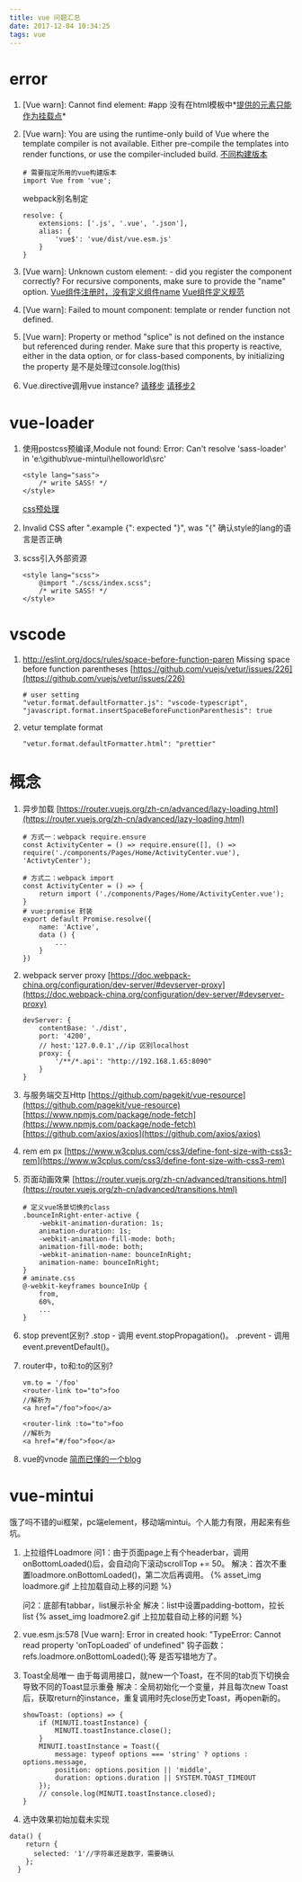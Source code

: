 ```yaml
---
title: vue 问题汇总
date: 2017-12-04 10:34:25
tags: vue
---
```


# error
1. [Vue warn]: Cannot find element: #app
    没有在html模板中*[提供的元素只能作为挂载点](https://cn.vuejs.org/v2/api/#el)*

2. [Vue warn]: You are using the runtime-only build of Vue where the template compiler is not available. Either pre-compile the templates into render functions, or use the compiler-included build.
    [不同构建版本](https://cn.vuejs.org/v2/guide/installation.html#对不同构建版本的解释)
    ````
    # 需要指定所用的vue构建版本
    import Vue from 'vue';
    ````
    webpack别名制定
    ````
    resolve: {
        extensions: ['.js', '.vue', '.json'],
        alias: {
            'vue$': 'vue/dist/vue.esm.js'
        }
    }
    ````

3. [Vue warn]: Unknown custom element: <app> - did you register the component correctly? For recursive components, make sure to provide the "name" option.
    [Vue组件注册时，没有定义组件name](https://cn.vuejs.org/v2/api/#选项-其它)
    [Vue组件定义规范](https://cn.vuejs.org/v2/api/#Vue-component)

4. [Vue warn]: Failed to mount component: template or render function not defined.
    
5. [Vue warn]: Property or method "splice" is not defined on the instance but referenced during render. Make sure that this property is reactive, either in the data option, or for class-based components, by initializing the property
    是不是处理过console.log(this)

6. Vue.directive调用vue instance?
    [请移步](https://cn.vuejs.org/v2/api/#VNode-接口)
    [请移步2](https://stackoverflow.com/questions/42777870/vuejs-2-0-how-to-access-vm-instance-within-hook-functions-in-custom-directives)

# vue-loader
1. 使用postcss预编译,Module not found: Error: Can't resolve 'sass-loader' in 'e:\github\vue-mintui\helloworld\src'
    ````
    <style lang="sass">
        /* write SASS! */
    </style>
    ````
    [css预处理](https://vue-loader.vuejs.org/zh-cn/configurations/pre-processors.html)

2. Invalid CSS after ".example {": expected "}", was "{"
    确认style的lang的语言是否正确

3. scss引入外部资源
    ````
    <style lang="scss">
        @import "./scss/index.scss";
        /* write SASS! */
    </style>
    ````

# vscode
1. http://eslint.org/docs/rules/space-before-function-paren  Missing space before function parentheses
    [https://github.com/vuejs/vetur/issues/226](https://github.com/vuejs/vetur/issues/226)
    ````
    # user setting
    "vetur.format.defaultFormatter.js": "vscode-typescript",
    "javascript.format.insertSpaceBeforeFunctionParenthesis": true
    ````

2. vetur template format
    ````
    "vetur.format.defaultFormatter.html": "prettier"
    ````

# 概念
1. 异步加载
    [https://router.vuejs.org/zh-cn/advanced/lazy-loading.html](https://router.vuejs.org/zh-cn/advanced/lazy-loading.html)
    ````
    # 方式一：webpack require.ensure
    const ActivityCenter = () => require.ensure([], () => require('./components/Pages/Home/ActivityCenter.vue'), 'ActivtyCenter');
    
    # 方式二：webpack import
    const ActivityCenter = () => {
        return import ('./components/Pages/Home/ActivityCenter.vue');
    }
    # vue:promise 封装
    export default Promise.resolve({
        name: 'Active',
        data () {
            ...
        }
    })
    ````

2. webpack server proxy
    [https://doc.webpack-china.org/configuration/dev-server/#devserver-proxy](https://doc.webpack-china.org/configuration/dev-server/#devserver-proxy)
    ````
    devServer: {
        contentBase: './dist',
        port: '4200',
        // host:'127.0.0.1',//ip 区别localhost
        proxy: {
            '/**/*.api': "http://192.168.1.65:8090"
        }
    }
    ````

3. 与服务端交互Http
    [https://github.com/pagekit/vue-resource](https://github.com/pagekit/vue-resource)
    [https://www.npmjs.com/package/node-fetch](https://www.npmjs.com/package/node-fetch)
    [https://github.com/axios/axios](https://github.com/axios/axios)

4. rem em px
    [https://www.w3cplus.com/css3/define-font-size-with-css3-rem](https://www.w3cplus.com/css3/define-font-size-with-css3-rem)

5. 页面动画效果
    [https://router.vuejs.org/zh-cn/advanced/transitions.html](https://router.vuejs.org/zh-cn/advanced/transitions.html)
    ````
    # 定义vue场景切换的class
    .bounceInRight-enter-active {
        -webkit-animation-duration: 1s;
        animation-duration: 1s;
        -webkit-animation-fill-mode: both;
        animation-fill-mode: both;
        -webkit-animation-name: bounceInRight;
        animation-name: bounceInRight;
    }
    # aminate.css
    @-webkit-keyframes bounceInUp {
        from,
        60%,
        ...
    }
    ````

6. stop prevent区别?
    .stop - 调用 event.stopPropagation()。
    .prevent - 调用 event.preventDefault()。

7. router中，to和:to的区别?

    ````
    vm.to = '/foo'
    <router-link to="to">foo
    //解析为
    <a href="/foo">foo</a>

    <router-link :to="to">foo
    //解析为
    <a href="#/foo">foo</a>
    ````

8. vue的vnode
    [简而已懂的一个blog](https://zhuanlan.zhihu.com/p/29220175)

# vue-mintui
饿了吗不错的ui框架，pc端element，移动端mintui。个人能力有限，用起来有些坑。
1. 上拉组件Loadmore
    问1：由于页面page上有个headerbar，调用onBottomLoaded()后，会自动向下滚动scrollTop += 50。
    解决：首次不重置loadmore.onBottomLoaded()，第二次后再调用。
    {% asset_img loadmore.gif 上拉加载自动上移的问题 %}

    问2：底部有tabbar，list展示补全
    解决：list中设置padding-bottom，拉长list
    {% asset_img loadmore2.gif 上拉加载自动上移的问题 %}

2. vue.esm.js:578 [Vue warn]: Error in created hook: "TypeError: Cannot read property 'onTopLoaded' of undefined"
    钩子函数：refs.loadmore.onBottomLoaded();等 是否写错地方了。

3. Toast全局唯一
    由于每调用接口，就new一个Toast，在不同的tab页下切换会导致不同的Toast显示重叠
    解决：全局初始化一个变量，并且每次new Toast后，获取return的instance，重复调用时先close历史Toast，再open新的。
    
    ````
    showToast: (options) => {
        if (MINUTI.toastInstance) {
            MINUTI.toastInstance.close();
        }
        MINUTI.toastInstance = Toast({
            message: typeof options === 'string' ? options : options.message,
            position: options.position || 'middle',
            duration: options.duration || SYSTEM.TOAST_TIMEOUT
        });
        // console.log(MINUTI.toastInstance.closed);
    }
    ````

4. 选中效果初始加载未实现

````
data() {
    return {
      selected: '1'//字符串还是数字，需要确认
    };
  }
````